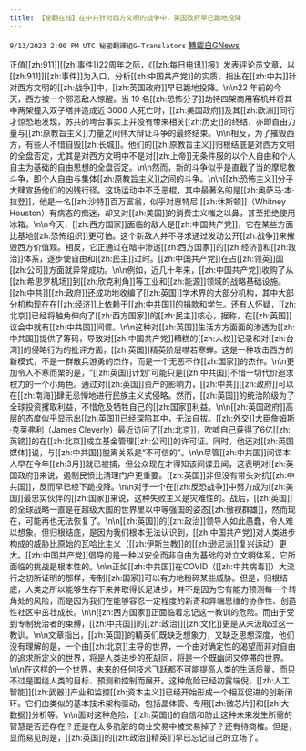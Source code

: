 ```yaml
---
title: 【秘翻在线】在中共针对西方文明的战争中，英国政府早已跪地投降
---
```

`9/13/2023 2:00 PM UTC 秘密翻譯組G-Translators` [轉載自GNews](https://gnews.org/articles/1685890)

正值[[zh:911]][[zh:事件]]22周年之际，《[[zh:每日电讯]]报》发表评论员文章，以[[zh:911]][[zh:事件]]为入口，分析[[zh:中国共产党]]的实质，指出在[[zh:中共]]针对西方文明的[[zh:战争]]中，[[zh:英国政府]]早已跪地投降。\n\n22 年前的今天，西方被一个邪恶敌人惊醒。当 19 名[[zh:恐怖分子]]劫持四架商用客机并将其中两架撞入双子塔并造成近 3000 人死亡时，[[zh:美国政府]]及其[[zh:欧洲]]同行才惊恐地发现，苏共的垮台事实上并没有带来相关[[zh:历史]]的终结，亦即自由力量与[[zh:原教旨主义]]力量之间伟大辩证斗争的最终结束。\n\n相反，为了摧毁西方，有些人不惜自毁[[zh:长城]]。他们的[[zh:原教旨主义]]归根结底是对西方文明的全盘否定，尤其是对西方文明中不是对[[zh:上帝]]无条件服的以个人自由和个人自主为基础的自由思想的全盘否定。\n\n然而，新的斗争似乎是直截了当的摩尼教斗争，即个人自由与集体[[zh:原教旨主义]]之间的斗争。\n\n[[zh:恐怖主义]]分子大肆宣扬他们的凶残行径。这场运动中不乏恶棍，其中最著名的是[[zh:奥萨马·本·拉登]]，他是一名[[zh:沙特]]百万富翁，似乎对惠特尼·[[zh:休斯顿]]（Whitney Houston）有病态的痴迷，却又对[[zh:美国]]的消费主义嗤之以鼻，甚至拒绝使用冰箱。\n\n今天，[[zh:西方国家]]面临的敌人是[[zh:中国共产党]]，它在某些方面比基地[[zh:恐怖组织]]更可怕。这个新敌人并不寻求通过发动公开[[zh:战争]]来摧毁西方价值观。相反，它正通过在暗中渗透[[zh:西方国家]]的[[zh:经济]]和[[zh:政治]]体系，逐步使自由和[[zh:民主]]过时。[[zh:中国共产党]]在占[[zh:领英]]国[[zh:公司]]方面就异常成功。\n\n例如，近几十年来，[[zh:中国共产党]]收购了从[[zh:希思罗机场]]到[[zh:欣克利角]]等工业和[[zh:能源]]领域的战略基础设施。[[zh:中共]][[zh:政府]]还成功地收编了[[zh:英国]]学术界的大部分机构，其中大部分机构现在在[[zh:经济]]上依赖于[[zh:中共国]]的捐款和学生。还有人怀疑，[[zh:北京]]已经将触角伸向了[[zh:西方国家]]的[[zh:民主]]核心，据称，在[[zh:英国]]议会中就有[[zh:中共国]]间谍。\n\n这种对[[zh:英国]]生活方方面面的渗透为[[zh:中共国]]提供了筹码，导致对[[zh:中国共产党]]糟糕的[[zh:人权]]记录和对[[zh:台湾]]的侵略行为的批评方面，[[zh:英国]]精英阶层噤若寒蝉。这是一种攻击西方的新模式，不是一群散兵游勇的杰作，而是一个无恶不作[[zh:国家]]的杰作。\n\n更加令人不寒而栗的是，“[[zh:英国]]计划”可能只是[[zh:中共国]]不惜一切代价追求权力的一个小角色。通过对[[zh:英国]]资产的影响力，[[zh:中共]][[zh:政府]]可以在[[zh:南海]]肆无忌惮地进行民族主义式侵略。然而，[[zh:英国]]的统治阶级为了全球投资攫取利益，不惜危及牺牲自己的[[zh:国家]]利益。\n\n[[zh:英国政府]]高层的态度似乎显示出[[zh:英国]]已经深陷其中，无法自拔。[[zh:外交]]大臣詹姆斯·克莱弗利（James Cleverly）最近访问了[[zh:北京]]，吹嘘自己获得了6亿[[zh:英镑]]的在[[zh:北京]]成立基金管理[[zh:公司]]的许可证。同时，他还对[[zh:英国媒体]]说，与[[zh:中共国]]脱离关系是“不可信的”。\n\n尽管[[zh:中共国]]间谍本人早在今年[[zh:3月]]就已被捕，但公众现在才得知该间谍丑闻，这表明对[[zh:英国政府]]来说，遏制民愤比清理门户更重要。[[zh:英国]]非但没有带头对抗[[zh:中共国]]，反而早已经下跪投降。\n\n对于一个在[[zh:反恐战争]]中努力成为[[zh:美国]]最忠实伙伴的[[zh:国家]]来说，这种失败主义是灾难性的。战后，[[zh:英国]]的全球战略一直是在超级大国的世界里以中等强国的姿态[[zh:傲视群雄]]，然而现在，可能再也无法恢复了。\n\n[[zh:英国]]的[[zh:政治]]领导人如此愚蠢，令人难以想象。但归根结底，是因为我们根本无法认识到，[[zh:中国共产党]]对人类进步构成的威胁比原始的瓦哈比主义（[[zh:伊斯兰教]]的[[zh:逊尼派]]复兴运动）更大。[[zh:中国共产党]]倡导的是一种以安全而非自由为基础的对立文明体系，它所面临的挑战是根本性的。\n\n正如[[zh:中共国]]在COVID（[[zh:中共病毒]]）大流行之初所证明的那样，专制[[zh:国家]]可以有力地粉碎某些威胁。但是，归根结底，人类之所以能够生存下来并取得长足进步，并不是因为它有能力预测每一个转角处的风险，而是因为我们在能够容忍一定程度的新奇和异端思维的协作性、创造性社区中茁壮成长。\n\n[[zh:西方国家]]正面临着忘记这一教训的危险。而由于受到专制统治者的束缚，[[zh:中共国]]的[[zh:政治]][[zh:文化]]更是从未汲取过这一教训。\n\n文章指出，[[zh:英国]]的精英们既缺乏想象力，又缺乏思想深度，他们没有理解的是，一个由[[zh:北京]]主导的世界，一个由对确定性的渴望而非对自由的追求所定义的世界，将是人类进步的死胡同，将是一个既幽闭又停滞的世界。\n\n在这样的一个世界，未来的任何技术飞跃都不可能提高人类的生活质量，而只不过是围绕人类的目标、预测和控制而展开。这种危险已经初露端倪，[[zh:人工智能]][[zh:武器]]产业和监控[[zh:资本主义]]已经开始形成一个相互促进的创新闭环。它们由类似的基本技术架构驱动，包括晶体管、专用[[zh:微芯片]]和[[zh:大数据]]分析等。\n\n面对这种危险，[[zh:英国]]的自信和防止这种未来发生所需的智慧是否还存在？还是在太多肮脏的商业交易中被交易掉了？还有待商榷。但是，显而易见的是，[[zh:英国]]的[[zh:政治]]精英们早已忘记自己的立场了。
